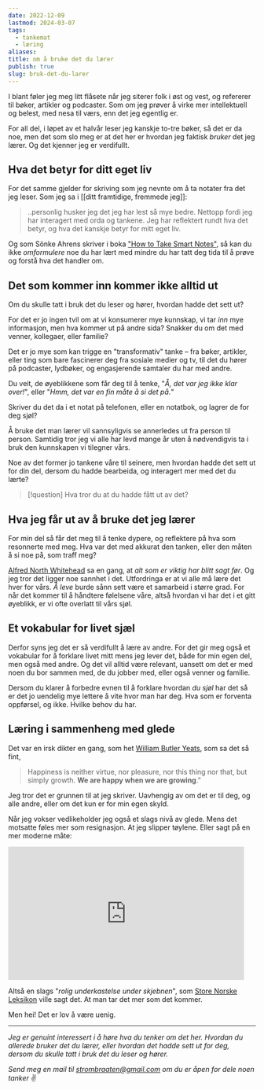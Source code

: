 ```yaml
---
date: 2022-12-09
lastmod: 2024-03-07
tags:
  - tankemat
  - læring
aliases: 
title: om å bruke det du lærer
publish: true
slug: bruk-det-du-larer
---
```


I blant føler jeg meg litt flåsete når jeg siterer folk i øst og vest, og refererer til bøker, artikler og podcaster. Som om jeg prøver å virke mer intellektuell og belest, med nesa til værs, enn det jeg egentlig er.

For all del, i løpet av et halvår leser jeg kanskje to-tre bøker, så det er da noe, men det som slo meg er at det her er hvordan jeg faktisk _bruker_ det jeg lærer. Og det kjenner jeg er verdifullt.

## Hva det betyr for ditt eget liv

For det samme gjelder for skriving som jeg nevnte om å ta notater fra det jeg leser. Som jeg sa i [[ditt framtidige, fremmede jeg]]:

> ..personlig husker jeg det jeg har lest så mye bedre. Nettopp fordi jeg har interagert med orda og tankene. Jeg har reflektert rundt hva det betyr, og hva det kanskje betyr for mitt eget liv.

Og som Sönke Ahrens skriver i boka ["How to Take Smart Notes"](https://www.amazon.com/How-Take-Smart-Notes-Nonfiction/dp/1542866502?ref=simen-skriver), så kan du ikke _omformulere_ noe du har lært med mindre du har tatt deg tida til å prøve og forstå hva det handler om.

## Det som kommer inn kommer ikke alltid ut

Om du skulle tatt i bruk det du leser og hører, hvordan hadde det sett ut?

For det er jo ingen tvil om at vi konsumerer mye kunnskap, vi tar _inn_ mye informasjon, men hva kommer ut på andre sida? Snakker du om det med venner, kollegaer, eller familie?

Det er jo mye som kan trigge en "transformativ" tanke – fra bøker, artikler, eller ting som bare fascinerer deg fra sosiale medier og tv, til det du hører på podcaster, lydbøker, og engasjerende samtaler du har med andre.

Du veit, de øyeblikkene som får deg til å tenke, "_Å, det var jeg ikke klar over!_", eller "_Hmm, det var en fin måte å si det på._"

Skriver du det da i et notat på telefonen, eller en notatbok, og lagrer de for deg sjøl?

Å bruke det man lærer vil sannsyligvis se annerledes ut fra person til person. Samtidig tror jeg vi alle har levd mange år uten å nødvendigvis ta i bruk den kunnskapen vi tilegner vårs.

Noe av det former jo tankene våre til seinere, men hvordan hadde det sett ut for din del, dersom du hadde bearbeida, og interagert mer med det du lærte?

> [!question] Hva tror du at du hadde fått ut av det?

## Hva jeg får ut av å bruke det jeg lærer

For min del så får det meg til å tenke dypere, og reflektere på hva som resonnerte med meg. Hva var det med akkurat den tanken, eller den måten å si noe på, som traff meg?

[Alfred North Whitehead](https://en.wikipedia.org/wiki/Alfred_North_Whitehead?ref=simen-skriver) sa en gang, at _alt som er viktig har blitt sagt før_. Og jeg tror det ligger noe sannhet i det. Utfordringa er at vi alle må lære det hver for vårs. _Å leve_ burde sånn sett være et samarbeid i større grad. For når det kommer til å håndtere følelsene våre, altså hvordan vi har det i et gitt øyeblikk, er vi ofte overlatt til vårs sjøl.

## Et vokabular for livet sjæl

Derfor syns jeg det er så verdifullt å lære av andre. For det gir meg også et vokabular for å forklare livet mitt mens jeg lever det, både for min egen del, men også med andre. Og det vil alltid være relevant, uansett om det er med noen du bor sammen med, de du jobber med, eller også venner og familie.

Dersom du klarer å forbedre evnen til å forklare hvordan _du sjøl_ har det så er det jo uendelig mye lettere å vite hvor man har deg. Hva som er forventa oppførsel, og ikke. Hvilke behov du har.

## Læring i sammenheng med glede

Det var en irsk dikter en gang, som het [William Butler Yeats](https://snl.no/William_Butler_Yeats?ref=simen-skriver), som sa det så fint,

> Happiness is neither virtue, nor pleasure, nor this thing nor that, but simply growth. **We are happy when we are growing**.”

Jeg tror det er grunnen til at jeg skriver. Uavhengig av om det er til deg, og alle andre, eller om det kun er for min egen skyld.

Når jeg vokser vedlikeholder jeg også et slags nivå av glede. Mens det motsatte føles mer som resignasjon. At jeg slipper tøylene. Eller sagt på en mer moderne måte:

<iframe src="https://giphy.com/embed/3o6gDUIeSrnPuTyUGk" width="480" height="271" frameBorder="0" class="giphy-embed" allowFullScreen></iframe>

Altså en slags "_rolig underkastelse under skjebnen_", som [Store Norske Leksikon](https://snl.no/resignasjon?ref=simen-skriver) ville sagt det. At man tar det mer som det kommer.

Men hei! Det er lov å være uenig.

---

_Jeg er genuint interessert i å høre hva du tenker om det her. Hvordan du allerede bruker det du lærer, eller hvordan det hadde sett ut for deg, dersom du skulle tatt i bruk det du leser og hører._

_Send meg en mail til strombraaten@gmail.com om du er åpen for dele noen tanker_ ✌️
